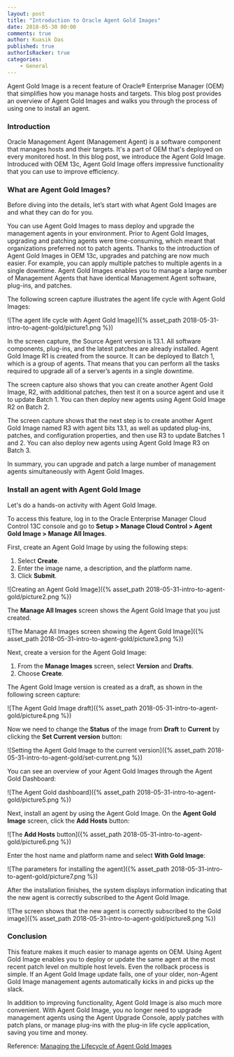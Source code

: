 ```yaml
---
layout: post
title: "Introduction to Oracle Agent Gold Images"
date: 2018-05-30 00:00
comments: true
author: Kuasik Das
published: true
authorIsRacker: true
categories:
    - General
---
```


Agent Gold Image is a recent feature of Oracle&reg; Enterprise Manager
(OEM) that simplifies how you manage hosts and targets. This blog post
provides an overview of Agent Gold Images and walks you through the process of
using one to install an agent.

<!-- more -->

### Introduction

Oracle Management Agent (Management Agent) is a software component that
manages hosts and their targets. It's a part of OEM that's
deployed on every monitored host. In this blog post, we introduce the Agent
Gold Image. Introduced with OEM 13c, Agent Gold Image offers
impressive functionality that you can use to improve efficiency.

### What are Agent Gold Images?

Before diving into the details, let’s start with what Agent Gold Images are and
what they can do for you.

You can use Agent Gold Images to mass deploy and upgrade the management agents
in your environment. Prior to Agent Gold Images, upgrading and patching agents
were time-consuming, which meant that organizations preferred not to patch
agents. Thanks to the introduction of Agent Gold Images in OEM 13c, upgrades
and patching are now much easier. For example, you can apply multiple patches
to multiple agents in a single downtime. Agent Gold Images enables you to
manage a large number of Management Agents that have identical Management Agent
software, plug-ins, and patches.

The following screen capture illustrates the agent life cycle with Agent Gold
Images:

![The agent life cycle with Agent Gold Image]({% asset_path 2018-05-31-intro-to-agent-gold/picture1.png %})

In the screen capture, the Source Agent version is 13.1. All software
components, plug-ins, and the latest patches are already installed. Agent Gold
Image R1 is created from the source. It can be deployed to Batch 1, which is a
group of agents. That means that you can perform all the tasks required to
upgrade all of a server’s agents in a single downtime.

The screen capture also shows that you can create another Agent Gold Image,
R2, with additional patches, then test it on a source agent and use it to
update Batch 1. You can then deploy new agents using Agent Gold Image R2 on
Batch 2.

The screen capture shows that the next step is to create another Agent Gold
Image named R3 with agent bits 13.1, as well as updated plug-ins, patches, and
configuration properties, and then use R3 to update Batches 1 and 2. You can
also deploy new agents using Agent Gold Image R3 on Batch 3.

In summary, you can upgrade and patch a large number of management agents
simultaneously with Agent Gold Images.

### Install an agent with Agent Gold Image

Let's do a hands-on activity with Agent Gold Image.

To access this feature, log in to the Oracle Enterprise Manager Cloud Control
13C console and go to **Setup > Manage Cloud Control > Agent Gold Image >
Manage All Images**.

First, create an Agent Gold Image by using the following
steps:

1. Select **Create**.
2. Enter the image name, a description, and the platform name.
3. Click **Submit**.

![Creating an Agent Gold Image]({% asset_path 2018-05-31-intro-to-agent-gold/picture2.png %})

The **Manage All Images** screen shows the Agent Gold Image that you just
created.

![The Manage All Images screen showing the Agent Gold Image]({% asset_path 2018-05-31-intro-to-agent-gold/picture3.png %})

Next, create a version for the Agent Gold Image:

1. From the **Manage Images** screen, select **Version** and **Drafts**.
2. Choose **Create**.

The Agent Gold Image version is created as a draft, as shown in the following
screen capture:

![The Agent Gold Image draft]({% asset_path 2018-05-31-intro-to-agent-gold/picture4.png %})

Now we need to change the **Status** of the image from **Draft** to
**Current** by clicking the **Set Current version** button:

![Setting the Agent Gold Image to the current version]({% asset_path 2018-05-31-intro-to-agent-gold/set-current.png %})

You can see an overview of your Agent Gold Images through the Agent Gold
Dashboard:

![The Agent Gold dashboard]({% asset_path 2018-05-31-intro-to-agent-gold/picture5.png %})

Next, install an agent by using the Agent Gold Image. On the **Agent
Gold Image** screen, click the **Add Hosts** button:

![The **Add Hosts** button]({% asset_path 2018-05-31-intro-to-agent-gold/picture6.png %})

Enter the host name and platform name and select **With Gold Image**:

![The parameters for installing the agent]({% asset_path 2018-05-31-intro-to-agent-gold/picture7.png %})

After the installation finishes, the system displays information indicating
that the new agent is correctly subscribed to the Agent Gold Image.

![The screen shows that the new agent is correctly subscribed to the Gold
image]({% asset_path 2018-05-31-intro-to-agent-gold/picture8.png %})

### Conclusion

This feature makes it much easier to manage agents on OEM.
Using Agent Gold Image enables you to deploy or update the same agent at the
most recent patch level on multiple host levels. Even the rollback process is
simple. If an Agent Gold Image update fails, one of your older, non-Agent Gold
Image management agents automatically kicks in and picks up the slack.

In addition to improving functionality, Agent Gold Image is also much more
convenient. With Agent Gold Image, you no longer need to upgrade management
agents using the Agent Upgrade Console, apply patches with patch plans, or
manage plug-ins with the plug-in life cycle application, saving you time and
money.

Reference:
[Managing the Lifecycle of Agent Gold Images](https://docs.oracle.com/cd/E63000_01/EMADV/agent_gold_image.htm)
